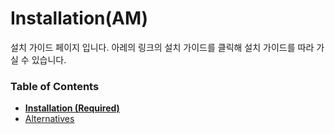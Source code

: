 # Installation(AM)

설치 가이드 페이지 입니다. 아레의 링크의 설치 가이드를 클릭해 설치 가이드를 따라 가실 수 있습니다.

### Table of Contents

* [**Installation (Required)**](post/installation-required.md#m30-.)
* [Alternatives](post/alternatives/#.)
